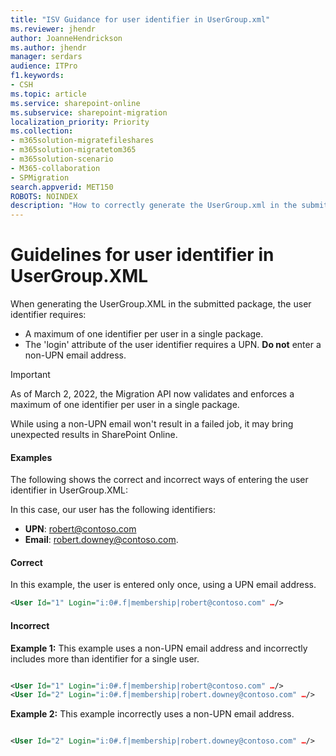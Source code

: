 ```yaml
---
title: "ISV Guidance for user identifier in UserGroup.xml"
ms.reviewer: jhendr
author: JoanneHendrickson
ms.author: jhendr
manager: serdars
audience: ITPro
f1.keywords:
- CSH
ms.topic: article
ms.service: sharepoint-online
ms.subservice: sharepoint-migration
localization_priority: Priority
ms.collection: 
- m365solution-migratefileshares
- m365solution-migratetom365
- m365solution-scenario
- M365-collaboration
- SPMigration
search.appverid: MET150
ROBOTS: NOINDEX
description: "How to correctly generate the UserGroup.xml in the submitted migration package." 
---
```


# Guidelines for user identifier in UserGroup.XML

When generating the UserGroup.XML in the submitted package, the user identifier requires:

- A maximum of one identifier per user in a single package.
- The 'login' attribute of the user identifier requires a UPN. **Do not** enter a non-UPN email address.
 
 
>[!Important]
> As of March 2, 2022, the Migration API now validates and enforces a maximum of one identifier per user in a single package. 
>
>While using a non-UPN email won't result in a failed job, it may bring unexpected results in SharePoint Online.

 
#### Examples

The following shows the correct and incorrect ways of entering the user identifier in UserGroup.XML: 

In this case, our user has the following identifiers:

- **UPN**: robert@contoso.com
- **Email**: robert.downey@contoso.com. 




#### **Correct**

In this example, the user is entered only once, using a UPN email address.

```xml
<User Id="1" Login="i:0#.f|membership|robert@contoso.com" …/>

```
 
#### **Incorrect**

**Example 1:** This example uses a non-UPN email address and incorrectly includes more than identifier for a single user.

```xml

<User Id="1" Login="i:0#.f|membership|robert@contoso.com" …/>
<User Id="2" Login="i:0#.f|membership|robert.downey@contoso.com" …/>

```

 
**Example 2:** This example incorrectly uses a non-UPN email address.

```xml

<User Id="2" Login="i:0#.f|membership|robert.downey@contoso.com" …/>

```

